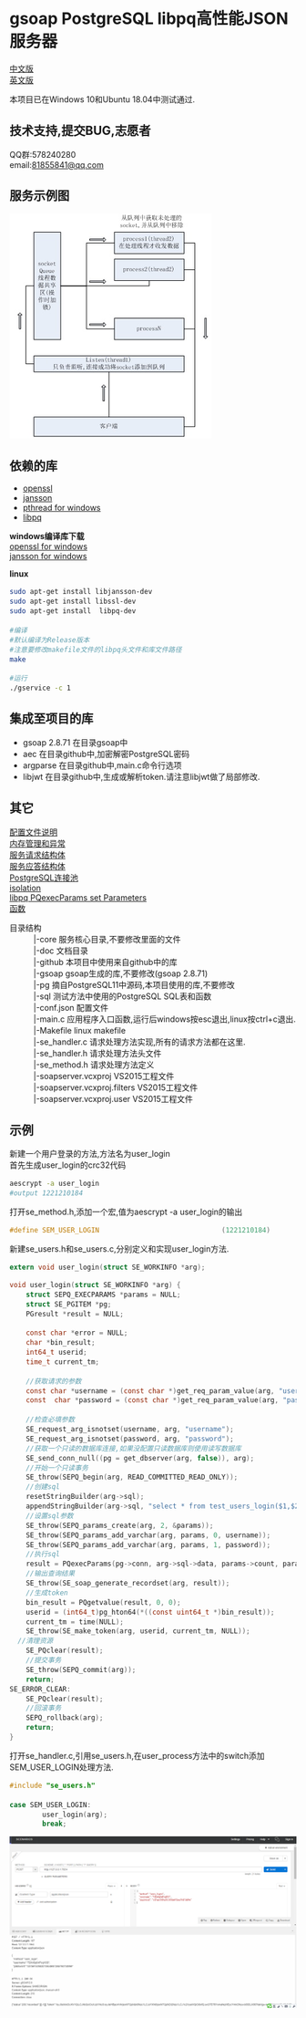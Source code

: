 # gsoap PostgreSQL libpq高性能JSON服务器
[中文版](/README.md)<br/>
[英文版](/README_EN.md)<br/>

本项目已在Windows 10和Ubuntu 18.04中测试通过.

## 技术支持,提交BUG,志愿者
QQ群:578240280<br/>
email:81855841@qq.com<br/>

## 服务示例图
![image](image/process.jpg)

## 依赖的库
- [openssl](https://www.openssl.org/)
- [jansson](http://www.digip.org/jansson/)
- [pthread for windows](http://sourceware.org/pthreads-win32/)
- [libpq](https://www.postgresql.org/download/)

**windows编译库下载**<br/>
[openssl for windows](/OpenSSLx86.zip)<br/>
[jansson for windows](/jansson.zip)<br/>

**linux**
```bash
sudo apt-get install libjansson-dev
sudo apt-get install libssl-dev
sudo apt-get install  libpq-dev

#编译
#默认编译为Release版本
#注意要修改makefile文件的libpq头文件和库文件路径
make

#运行
./gservice -c 1
```

## 集成至项目的库
- gsoap 2.8.71 在目录gsoap中
- aec 在目录github中,加密解密PostgreSQL密码
- argparse 在目录github中,main.c命令行选项
- libjwt 在目录github中,生成或解析token.请注意libjwt做了局部修改.

## 其它
[配置文件说明](doc/conf.md)<br/>
[内存管理和异常](doc/memory.md)<br/>
[服务请求结构体](doc/request.md)<br/>
[服务应答结构体](doc/response.md)<br/>
[PostgreSQL连接池](doc/postgreSQL.md)<br/>
[isolation](doc/isolation.md)<br/>
[libpq PQexecParams set Parameters](doc/Parameters.md)<br/>
[函数](doc/function.md)<br/>


目录结构<br/>
　　　|-core                         服务核心目录,不要修改里面的文件<br/>
　　　|-doc                          文档目录<br/>
　　　|-github                       本项目中使用来自github中的库<br/>
　　　|-gsoap                        gsoap生成的库,不要修改(gsoap 2.8.71)<br/>
　　　|-pg                        		摘自PostgreSQL11中源码,本项目使用的库,不要修改<br/>
　　　|-sql                          测试方法中使用的PostgreSQL SQL表和函数<br/>
　　　|-conf.json                    配置文件<br/>
　　　|-main.c                       应用程序入口函数,运行后windows按esc退出,linux按ctrl+c退出.<br/>
　　　|-Makefile                     linux makefile<br/>
　　　|-se_handler.c                 请求处理方法实现,所有的请求方法都在这里.<br/>
　　　|-se_handler.h                 请求处理方法头文件<br/>
　　　|-se_method.h                   请求处理方法定义<br/>
　　　|-soapserver.vcxproj            VS2015工程文件<br/>
　　　|-soapserver.vcxproj.filters    VS2015工程文件<br/>
　　　|-soapserver.vcxproj.user       VS2015工程文件<br/>


## 示例
新建一个用户登录的方法,方法名为user_login<br/>
首先生成user_login的crc32代码<br/>
```bash
aescrypt -a user_login
#output 1221210184
```
打开se_method.h,添加一个宏,值为aescrypt -a user_login的输出
```c
#define SEM_USER_LOGIN								(1221210184)
```
新建se_users.h和se_users.c,分别定义和实现user_login方法.<br/>
```c
extern void user_login(struct SE_WORKINFO *arg);
```
```c
void user_login(struct SE_WORKINFO *arg) {
	struct SEPQ_EXECPARAMS *params = NULL;
	struct SE_PGITEM *pg;
	PGresult *result = NULL;

	const char *error = NULL;
	char *bin_result;
	int64_t userid;
	time_t current_tm;

	//获取请求的参数
	const char *username = (const char *)get_req_param_value(arg, "username", SOAP_TYPE__string);
	const  char *password = (const char *)get_req_param_value(arg, "password", SOAP_TYPE__string);

	//检查必填参数
	SE_request_arg_isnotset(username, arg, "username");
	SE_request_arg_isnotset(password, arg, "password");
	//获取一个只读的数据库连接,如果没配置只读数据库则使用读写数据库
	SE_send_conn_null((pg = get_dbserver(arg, false)), arg);
	//开始一个只读事务
	SE_throw(SEPQ_begin(arg, READ_COMMITTED_READ_ONLY));
	//创建sql
	resetStringBuilder(arg->sql);
	appendStringBuilder(arg->sql, "select * from test_users_login($1,$2)");
	//设置sql参数
	SE_throw(SEPQ_params_create(arg, 2, &params));
	SE_throw(SEPQ_params_add_varchar(arg, params, 0, username));
	SE_throw(SEPQ_params_add_varchar(arg, params, 1, password));
	//执行sql
	result = PQexecParams(pg->conn, arg->sql->data, params->count, params->types, (const char *const *)params->values, params->lengths, params->formats, 1);
	//输出查询结果
	SE_throw(SE_soap_generate_recordset(arg, result));
	//生成token
	bin_result = PQgetvalue(result, 0, 0);
	userid = (int64_t)pg_hton64(*((const uint64_t *)bin_result));
	current_tm = time(NULL);
	SE_throw(SE_make_token(arg, userid, current_tm, NULL));
  //清理资源
	SE_PQclear(result);
	//提交事务
	SE_throw(SEPQ_commit(arg));
	return;
SE_ERROR_CLEAR:
	SE_PQclear(result);
	//回滚事务
	SEPQ_rollback(arg);
	return;
}
```
打开se_handler.c,引用se_users.h,在user_process方法中的switch添加SEM_USER_LOGIN处理方法.<br/>
```c
#include "se_users.h"

case SEM_USER_LOGIN:
		user_login(arg);
		break;
```
![image](image/user_login.png)
